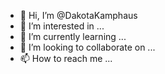 - 👋 Hi, I’m @DakotaKamphaus
- 👀 I’m interested in ...
- 🌱 I’m currently learning ...
- 💞️ I’m looking to collaborate on ...
- 📫 How to reach me ...

<!---
DakotaKamphaus/DakotaKamphaus is a ✨ special ✨ repository because its `README.md` (this file) appears on your GitHub profile.
You can click the Preview link to take a look at your changes.
--->
